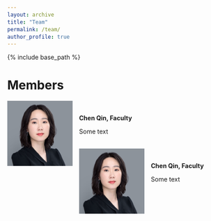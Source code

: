 ```yaml
---
layout: archive
title: "Team"
permalink: /team/
author_profile: true
---
```


{% include base_path %}

Members
======
<img align="left" width="150" src="/images/chen.png" style="margin-right: 15px" /> &nbsp;&nbsp;&nbsp;&nbsp;

**Chen Qin, Faculty**

Some text <br />
<br />

<img align="left" width="150" src="/images/chen.png" style="margin-right: 15px" /> &nbsp;&nbsp;&nbsp;&nbsp;

**Chen Qin, Faculty**

Some text

